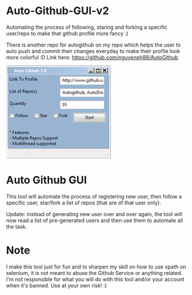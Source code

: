# Auto-Github-GUI-v2
Automating the process of following, staring and forking a specific user/repo to make that github profile more fancy :)

There is another repo for autogithub on my repo which helps the user to auto push and commit their changes everyday to make their profile look more colorful :D Link here: https://github.com/nguyenph88/AutoGithub

![Image](/demo.png?raw=true)

Auto Github GUI
=======
This tool will automate the process of registering new user, then follow a specific user, star/fork a list of repos (that are of that user only).

Update: instead of generating new user over and over again, the tool will now read a list of pre-generated users and then use them to automate all the task.

Note
======
I make this tool just for fun and to sharpen my skill on how to use xpath on selenium, it is not meant to abuse the Github Service or anything related. I'm not responsible for what you will do with this tool and/or your account when it's banned. Use at your own risk! :)
